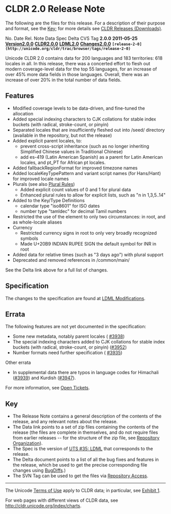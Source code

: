 # CLDR 2.0 Release Note

The following are the files for this release. For a description of their purpose
and format, see the [Key](cldr-2-0.md); for more details see [CLDR Releases
(Downloads)](index.md).

No. Date Rel. Note Data Spec Delta CVS Tag **2.0.0** **2011-05-25**
**[Version2.0.0](cldr-2-0.md)**
**[CLDR2.0.0](http://unicode.org/Public/cldr/2.0.0/)**
**[LDML2.0](http://www.unicode.org/reports/tr35/tr35-19.html)**
**[Changes2.0.0](http://unicode.org/cldr/trac/query?status=closed&milestone=2.0&milestone=2.0m1&milestone=2.0m2)**
**`[release-2-0](http://unicode.org/cldr/trac/browser/tags/release-2-0)`**

Unicode CLDR 2.0 contains data for 200 languages and 183 territories: 618
locales in all. In this release, there was a concerted effort to flesh out
modern coverage-level data for the top 55 languages, for an increase of over 45%
more data fields in those languages. Overall, there was an increase of over 20%
in the total number of data fields.

## ****Features****

*   Modified coverage levels to be data-driven, and fine-tuned the allocation
*   Added special indexing characters to CJK collations for stable index buckets
    (with radical, stroke-count, or pinyin)
*   Separated locales that are insufficiently fleshed out into /seed/ directory
    (available in the repository, but not the release)
*   Added explicit parent locales, to:
    *   prevent cross-script inheritance (such as no longer inheriting
        Simplified Chinese values in Traditional Chinese)
    *   add es-419 (Latin American Spanish) as a parent for Latin American
        locales, and pt_PT for African pt locales.
*   Added fallbackRegionFormat for improved timezone names
*   Added localeKeyTypePattern and variant script names (for Hans/Hant) for
    improved locale names
*   Plurals (see also [Plural
    Rules](http://unicode.org/repos/cldr-tmp/trunk/diff/supplemental/language_plural_rules.html))
    *   Added explicit count values of 0 and 1 for plural data
    *   Enhanced plural rules to allow for explicit lists, such as "n in
        1,3,5..14"
*   Added to the Key/Type Definitions
    *   calendar type "iso8601" for ISO dates
    *   number type "tamldec" for decimal Tamil numbers
*   Restricted the use of the <alias> element to only two circumstances: in
    root, and as whole-locale aliases
*   Currency
    *   Restricted currency signs in root to only very broadly recognized
        symbols
    *   Made U+20B9 INDIAN RUPEE SIGN the default symbol for INR in root
*   Added data for relative times (such as "3 days ago") with plural support
*   Deprecated and removed references in /common/main/

See the Delta link above for a full list of changes.

## Specification

The changes to the specification are found at [LDML
Modifications](http://www.unicode.org/reports/tr35#Modifications).

## Errata

The following features are not yet documented in the specification:

*   Some new metadata, notably parent locales (
    [#3938](http://unicode.org/cldr/trac/ticket/3938))
*   The special indexing characters added to CJK collations for stable index
    buckets (with radical, stroke-count, or pinyin)
    ([#3952](http://unicode.org/cldr/trac/ticket/3952))
*   Number formats need further specification (
    [#3935](http://unicode.org/cldr/trac/ticket/3935))

Other errata

*   In supplemental data there are typos in language codes for Himachali
    ([#3939](http://unicode.org/cldr/trac/ticket/3939)) and Kurdish
    ([#3947](http://unicode.org/cldr/trac/ticket/3947)).

For more information, see [Open
Tickets](http://unicode.org/cldr/trac/report/44).

## Key

*   The Release Note contains a general description of the contents of the
    release, and any relevant notes about the release.
*   The Data link points to a set of zip files containing the contents of the
    release (the files are complete in themselves, and do not require files from
    earlier releases -- for the structure of the zip file, see [Repository
    Organization](http://cldr.unicode.org/index/downloads#Repository_Organization)).
*   The Spec is the version of [UTS #35:
    LDML](http://www.unicode.org/reports/tr35/) that corresponds to the release.
*   The Delta document points to a list of all the bug fixes and features in the
    release, which be used to get the precise corresponding file changes using
    [BugDiffs](http://unicode.org/cgi-bin/bugdiffs.pl).)
*   The SVN Tag can be used to get the files via [Repository
    Access](http://cldr.unicode.org/index/downloads#latest_draft_version).

---

The Unicode [Terms of Use](http://unicode.org/copyright.html) apply to CLDR
data; in particular, see [Exhibit
1](http://unicode.org/copyright.html#Exhibit1).

For web pages with different views of CLDR data, see
<http://cldr.unicode.org/index/charts>.
